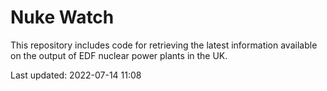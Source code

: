 # Nuke Watch

This repository includes code for retrieving the latest information available on the output of EDF nuclear power plants in the UK.

Last updated: 2022-07-14 11:08